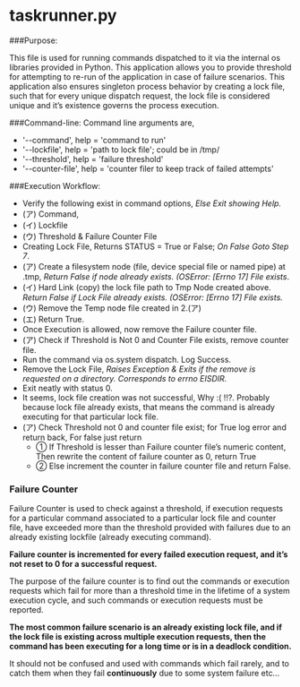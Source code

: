 # taskrunner.py

###Purpose:

This file is used for running commands dispatched to it via the internal os libraries provided in Python. This application allows you to provide threshold for attempting to re-run of the application in case of failure scenarios. This application also ensures singleton process behavior by creating a lock file, such that for every unique dispatch request, the lock file is considered unique and it’s existence governs the process execution.

###Command-line:
Command line arguments are, 
-	'--command', help = 'command to run'
-	'--lockfile', help = 'path to lock file'; could be in /tmp/
-	'--threshold', help = 'failure threshold'
-	'--counter-file', help = 'counter filer to keep track of failed attempts'

###Execution Workflow:
- Verify the following exist in command options, *Else Exit showing Help.*
 - (ア)	Command,
 - (イ)	Lockfile
 - (ウ)	Threshold & Failure Counter File
- Creating Lock File, Returns STATUS = True or False; *On False Goto Step 7*.
 - (ア)	Create a filesystem node (file, device special file or named pipe) at <lockfile path>.tmp, *Return False if node already exists. (OSError: [Errno 17] File exists*.
 - (イ)	Hard Link (copy) the lock file path to Tmp Node created above. *Return False if Lock File already exists. (OSError: [Errno 17] File exists.*
 - (ウ)	Remove the Temp node file created in 2.(ア)
 - (エ)	Return True.
- Once Execution is allowed, now remove the Failure counter file.
 - (ア)	Check if Threshold is Not 0 and Counter File exists, remove counter file.
- Run the command via os.system dispatch. Log Success.
- Remove the Lock File, *Raises Exception & Exits if the remove is requested on a directory. Corresponds to errno EISDIR.*
- Exit neatly with status 0.
- It seems, lock file creation was not successful, Why :( !!?. Probably because lock file already exists, that means the command is already executing for that particular lock file.
 - (ア)	Check Threshold not 0 and counter file exist; for True log error and return back, For false just return
   - ①	If Threshold is lesser than Failure counter file’s numeric content, Then rewrite the content of failure counter as 0, return True
   - ②	Else increment the counter in failure counter file and return False.


### Failure Counter

Failure Counter is used to check against a threshold, if execution requests for a particular command associated to a particular lock file and counter file, have exceeded more than the threshold provided with failures due to an already existing lockfile (already executing command).

**Failure counter is incremented for every failed execution request, and it’s not reset to 0 for a successful request.**

The purpose of the failure counter is to find out the commands or execution requests which fail for more than a threshold time in the lifetime of a system execution cycle, and such commands or execution requests must be reported.

**The most common failure scenario is an already existing lock file, and if the lock file is existing across multiple execution requests, then the command has been executing for a long time or is in a deadlock condition.**

It should not be confused and used with commands which fail rarely, and to catch them when they fail **continuously** due to some system failure etc...
